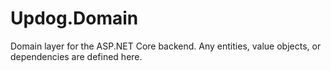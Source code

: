 # Updog.Domain

Domain layer for the ASP.NET Core backend. Any entities, value objects, or dependencies are defined here.
